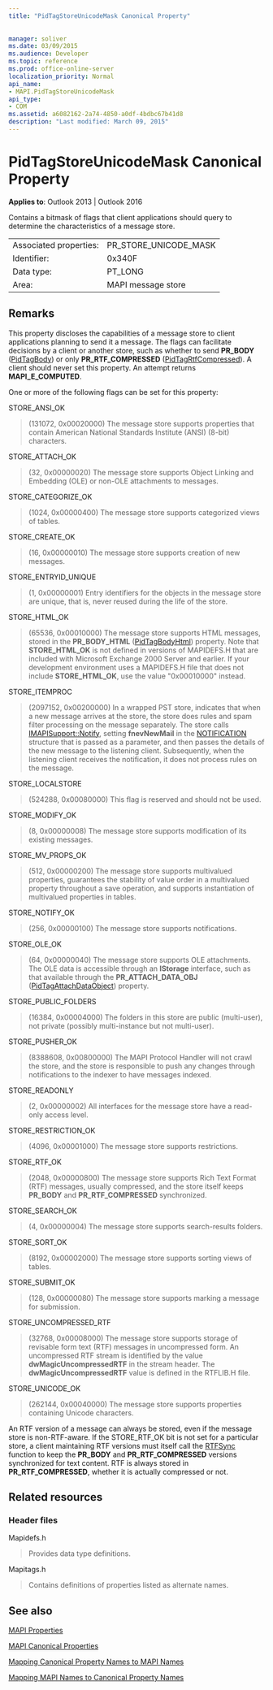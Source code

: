 ```yaml
---
title: "PidTagStoreUnicodeMask Canonical Property"
 
 
manager: soliver
ms.date: 03/09/2015
ms.audience: Developer
ms.topic: reference
ms.prod: office-online-server
localization_priority: Normal
api_name:
- MAPI.PidTagStoreUnicodeMask
api_type:
- COM
ms.assetid: a6082162-2a74-4850-a0df-4bdbc67b41d8
description: "Last modified: March 09, 2015"
---
```


# PidTagStoreUnicodeMask Canonical Property

  
  
**Applies to**: Outlook 2013 | Outlook 2016 
  
Contains a bitmask of flags that client applications should query to determine the characteristics of a message store.
  
|||
|:-----|:-----|
|Associated properties:  <br/> |PR_STORE_UNICODE_MASK  <br/> |
|Identifier:  <br/> |0x340F  <br/> |
|Data type:  <br/> |PT_LONG  <br/> |
|Area:  <br/> |MAPI message store  <br/> |
   
## Remarks

This property discloses the capabilities of a message store to client applications planning to send it a message. The flags can facilitate decisions by a client or another store, such as whether to send **PR_BODY** ([PidTagBody](pidtagbody-canonical-property.md)) or only **PR_RTF_COMPRESSED** ([PidTagRtfCompressed](pidtagrtfcompressed-canonical-property.md)). A client should never set this property. An attempt returns **MAPI_E_COMPUTED**. 
  
One or more of the following flags can be set for this property: 
  
STORE_ANSI_OK
  
> (131072, 0x00020000) The message store supports properties that contain American National Standards Institute (ANSI) (8-bit) characters.
    
STORE_ATTACH_OK 
  
> (32, 0x00000020) The message store supports Object Linking and Embedding (OLE) or non-OLE attachments to messages. 
    
STORE_CATEGORIZE_OK 
  
> (1024, 0x00000400) The message store supports categorized views of tables. 
    
STORE_CREATE_OK 
  
> (16, 0x00000010) The message store supports creation of new messages. 
    
STORE_ENTRYID_UNIQUE 
  
> (1, 0x00000001) Entry identifiers for the objects in the message store are unique, that is, never reused during the life of the store. 
    
STORE_HTML_OK 
  
> (65536, 0x00010000) The message store supports HTML messages, stored in the **PR_BODY_HTML** ([PidTagBodyHtml](pidtagbodyhtml-canonical-property.md)) property. Note that **STORE_HTML_OK** is not defined in versions of MAPIDEFS.H that are included with Microsoft Exchange 2000 Server and earlier. If your development environment uses a MAPIDEFS.H file that does not include **STORE_HTML_OK**, use the value "0x00010000" instead. 
    
STORE_ITEMPROC
  
> (2097152, 0x00200000) In a wrapped PST store, indicates that when a new message arrives at the store, the store does rules and spam filter processing on the message separately. The store calls [IMAPISupport::Notify](imapisupport-notify.md), setting **fnevNewMail** in the [NOTIFICATION](notification.md) structure that is passed as a parameter, and then passes the details of the new message to the listening client. Subsequently, when the listening client receives the notification, it does not process rules on the message. 
    
STORE_LOCALSTORE
  
> (524288, 0x00080000) This flag is reserved and should not be used.
    
STORE_MODIFY_OK 
  
> (8, 0x00000008) The message store supports modification of its existing messages. 
    
STORE_MV_PROPS_OK 
  
> (512, 0x00000200) The message store supports multivalued properties, guarantees the stability of value order in a multivalued property throughout a save operation, and supports instantiation of multivalued properties in tables. 
    
STORE_NOTIFY_OK 
  
> (256, 0x00000100) The message store supports notifications. 
    
STORE_OLE_OK 
  
> (64, 0x00000040) The message store supports OLE attachments. The OLE data is accessible through an **IStorage** interface, such as that available through the **PR_ATTACH_DATA_OBJ** ([PidTagAttachDataObject](pidtagattachdataobject-canonical-property.md)) property. 
    
STORE_PUBLIC_FOLDERS 
  
> (16384, 0x00004000) The folders in this store are public (multi-user), not private (possibly multi-instance but not multi-user). 
    
STORE_PUSHER_OK
  
> (8388608, 0x00800000) The MAPI Protocol Handler will not crawl the store, and the store is responsible to push any changes through notifications to the indexer to have messages indexed.
    
STORE_READONLY 
  
> (2, 0x00000002) All interfaces for the message store have a read-only access level. 
    
STORE_RESTRICTION_OK 
  
> (4096, 0x00001000) The message store supports restrictions. 
    
STORE_RTF_OK 
  
> (2048, 0x00000800) The message store supports Rich Text Format (RTF) messages, usually compressed, and the store itself keeps **PR_BODY** and **PR_RTF_COMPRESSED** synchronized. 
    
STORE_SEARCH_OK 
  
> (4, 0x00000004) The message store supports search-results folders. 
    
STORE_SORT_OK 
  
> (8192, 0x00002000) The message store supports sorting views of tables. 
    
STORE_SUBMIT_OK 
  
> (128, 0x00000080) The message store supports marking a message for submission. 
    
STORE_UNCOMPRESSED_RTF 
  
> (32768, 0x00008000) The message store supports storage of revisable form text (RTF) messages in uncompressed form. An uncompressed RTF stream is identified by the value **dwMagicUncompressedRTF** in the stream header. The **dwMagicUncompressedRTF** value is defined in the RTFLIB.H file. 
    
STORE_UNICODE_OK
  
> (262144, 0x00040000) The message store supports properties containing Unicode characters.
    
An RTF version of a message can always be stored, even if the message store is non-RTF-aware. If the STORE_RTF_OK bit is not set for a particular store, a client maintaining RTF versions must itself call the [RTFSync](rtfsync.md) function to keep the **PR_BODY** and **PR_RTF_COMPRESSED** versions synchronized for text content. RTF is always stored in **PR_RTF_COMPRESSED**, whether it is actually compressed or not. 
  
## Related resources

### Header files

Mapidefs.h
  
> Provides data type definitions.
    
Mapitags.h
  
> Contains definitions of properties listed as alternate names.
    
## See also



[MAPI Properties](mapi-properties.md)
  
[MAPI Canonical Properties](mapi-canonical-properties.md)
  
[Mapping Canonical Property Names to MAPI Names](mapping-canonical-property-names-to-mapi-names.md)
  
[Mapping MAPI Names to Canonical Property Names](mapping-mapi-names-to-canonical-property-names.md)

